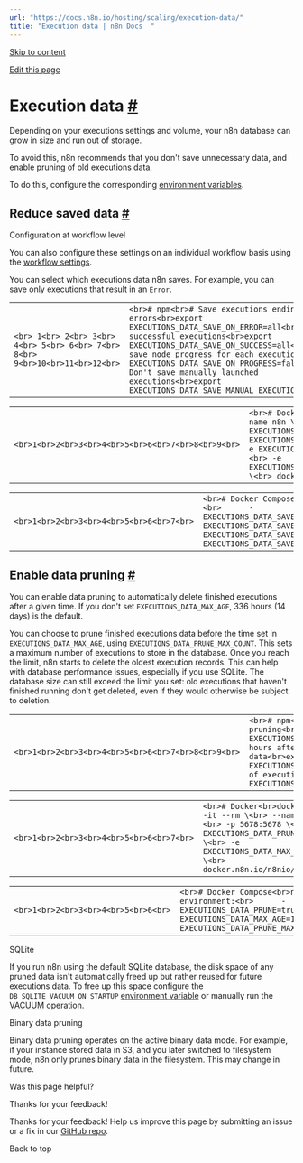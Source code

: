 ```yaml
---
url: "https://docs.n8n.io/hosting/scaling/execution-data/"
title: "Execution data | n8n Docs  "
---
```


[Skip to content](https://docs.n8n.io/hosting/scaling/execution-data/#execution-data)

[Edit this page](https://github.com/n8n-io/n8n-docs/edit/main/docs/hosting/scaling/execution-data.md "Edit this page")

# Execution data [\#](https://docs.n8n.io/hosting/scaling/execution-data/\#execution-data "Permanent link")

Depending on your executions settings and volume, your n8n database can grow in size and run out of storage.

To avoid this, n8n recommends that you don't save unnecessary data, and enable pruning of old executions data.

To do this, configure the corresponding [environment variables](https://docs.n8n.io/hosting/configuration/environment-variables/executions/).

## Reduce saved data [\#](https://docs.n8n.io/hosting/scaling/execution-data/\#reduce-saved-data "Permanent link")

Configuration at workflow level

You can also configure these settings on an individual workflow basis using the [workflow settings](https://docs.n8n.io/workflows/settings/).

You can select which executions data n8n saves. For example, you can save only executions that result in an `Error`.

|     |     |
| --- | --- |
| ```<br> 1<br> 2<br> 3<br> 4<br> 5<br> 6<br> 7<br> 8<br> 9<br>10<br>11<br>12<br>``` | ```<br># npm<br># Save executions ending in errors<br>export EXECUTIONS_DATA_SAVE_ON_ERROR=all<br># Save successful executions<br>export EXECUTIONS_DATA_SAVE_ON_SUCCESS=all<br># Don't save node progress for each execution<br>export EXECUTIONS_DATA_SAVE_ON_PROGRESS=false<br># Don't save manually launched executions<br>export EXECUTIONS_DATA_SAVE_MANUAL_EXECUTIONS=false<br>``` |

|     |     |
| --- | --- |
| ```<br>1<br>2<br>3<br>4<br>5<br>6<br>7<br>8<br>9<br>``` | ```<br># Docker<br>docker run -it --rm \<br> --name n8n \<br> -p 5678:5678 \<br> -e EXECUTIONS_DATA_SAVE_ON_ERROR=all \<br> -e EXECUTIONS_DATA_SAVE_ON_SUCCESS=none \<br> -e EXECUTIONS_DATA_SAVE_ON_PROGRESS=true \<br> -e EXECUTIONS_DATA_SAVE_MANUAL_EXECUTIONS=false \<br> docker.n8n.io/n8nio/n8n<br>``` |

|     |     |
| --- | --- |
| ```<br>1<br>2<br>3<br>4<br>5<br>6<br>7<br>``` | ```<br># Docker Compose<br>n8n:<br>    environment:<br>      - EXECUTIONS_DATA_SAVE_ON_ERROR=all<br>      - EXECUTIONS_DATA_SAVE_ON_SUCCESS=none<br>      - EXECUTIONS_DATA_SAVE_ON_PROGRESS=true<br>      - EXECUTIONS_DATA_SAVE_MANUAL_EXECUTIONS=false<br>``` |

## Enable data pruning [\#](https://docs.n8n.io/hosting/scaling/execution-data/\#enable-data-pruning "Permanent link")

You can enable data pruning to automatically delete finished executions after a given time. If you don't set `EXECUTIONS_DATA_MAX_AGE`, 336 hours (14 days) is the default.

You can choose to prune finished executions data before the time set in `EXECUTIONS_DATA_MAX_AGE`, using `EXECUTIONS_DATA_PRUNE_MAX_COUNT`. This sets a maximum number of executions to store in the database. Once you reach the limit, n8n starts to delete the oldest execution records. This can help with database performance issues, especially if you use SQLite. The database size can still exceed the limit you set: old executions that haven't finished running don't get deleted, even if they would otherwise be subject to deletion.

|     |     |
| --- | --- |
| ```<br>1<br>2<br>3<br>4<br>5<br>6<br>7<br>8<br>9<br>``` | ```<br># npm<br># Activate automatic data pruning<br>export EXECUTIONS_DATA_PRUNE=true<br># Number of hours after execution that n8n deletes data<br>export EXECUTIONS_DATA_MAX_AGE=168<br># Number of executions to store<br>export EXECUTIONS_DATA_PRUNE_MAX_COUNT=50000<br>``` |

|     |     |
| --- | --- |
| ```<br>1<br>2<br>3<br>4<br>5<br>6<br>7<br>``` | ```<br># Docker<br>docker run -it --rm \<br> --name n8n \<br> -p 5678:5678 \<br> -e EXECUTIONS_DATA_PRUNE=true \<br> -e EXECUTIONS_DATA_MAX_AGE=168 \<br> docker.n8n.io/n8nio/n8n<br>``` |

|     |     |
| --- | --- |
| ```<br>1<br>2<br>3<br>4<br>5<br>6<br>``` | ```<br># Docker Compose<br>n8n:<br>    environment:<br>      - EXECUTIONS_DATA_PRUNE=true<br>      - EXECUTIONS_DATA_MAX_AGE=168<br>	  	- EXECUTIONS_DATA_PRUNE_MAX_COUNT=50000<br>``` |

SQLite

If you run n8n using the default SQLite database, the disk space of any pruned data isn't automatically freed up but rather reused for future executions data. To free up this space configure the `DB_SQLITE_VACUUM_ON_STARTUP` [environment variable](https://docs.n8n.io/hosting/configuration/environment-variables/database/#sqlite) or manually run the [VACUUM](https://www.sqlite.org/lang_vacuum.html) operation.

Binary data pruning

Binary data pruning operates on the active binary data mode. For example, if your instance stored data in S3, and you later switched to filesystem mode, n8n only prunes binary data in the filesystem. This may change in future.

Was this page helpful?






Thanks for your feedback!






Thanks for your feedback! Help us improve this page by submitting an issue or a fix in our [GitHub repo](https://github.com/n8n-io/n8n-docs).


Back to top
